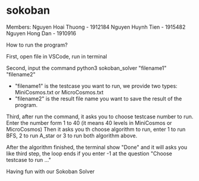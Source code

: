 # sokoban

Members:
Nguyen Hoai Thuong - 1912184
Nguyen Huynh Tien - 1915482
Nguyen Hong Dan - 1910916

How to run the program?

First, open file in VSCode, run in terminal

Second, input the command python3 sokoban_solver "filename1" "filename2"
- "filename1" is the testcase you want to run, we provide two types: MiniCosmos.txt or MicroCosmos.txt
- "filename2" is the result file name you want to save the result of the program.

Third, after run the command, it asks you to choose testcase number to run. Enter the number form 1 to 40 (it means 40 levels in MiniCosmos or MicroCosmos)
Then it asks you th choose algorithm to run, enter 1 to run BFS, 2 to run A_star or 3 to run both algorithm above.

After the algorithm finished, the terminal show "Done" and it will asks you like third step, the loop ends if you enter -1 at the question "Choose testcase to run ..."

Having fun with our Sokoban Solver
